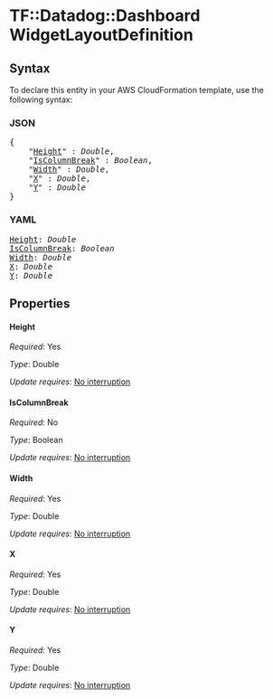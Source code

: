 # TF::Datadog::Dashboard WidgetLayoutDefinition

## Syntax

To declare this entity in your AWS CloudFormation template, use the following syntax:

### JSON

<pre>
{
    "<a href="#height" title="Height">Height</a>" : <i>Double</i>,
    "<a href="#iscolumnbreak" title="IsColumnBreak">IsColumnBreak</a>" : <i>Boolean</i>,
    "<a href="#width" title="Width">Width</a>" : <i>Double</i>,
    "<a href="#x" title="X">X</a>" : <i>Double</i>,
    "<a href="#y" title="Y">Y</a>" : <i>Double</i>
}
</pre>

### YAML

<pre>
<a href="#height" title="Height">Height</a>: <i>Double</i>
<a href="#iscolumnbreak" title="IsColumnBreak">IsColumnBreak</a>: <i>Boolean</i>
<a href="#width" title="Width">Width</a>: <i>Double</i>
<a href="#x" title="X">X</a>: <i>Double</i>
<a href="#y" title="Y">Y</a>: <i>Double</i>
</pre>

## Properties

#### Height

_Required_: Yes

_Type_: Double

_Update requires_: [No interruption](https://docs.aws.amazon.com/AWSCloudFormation/latest/UserGuide/using-cfn-updating-stacks-update-behaviors.html#update-no-interrupt)

#### IsColumnBreak

_Required_: No

_Type_: Boolean

_Update requires_: [No interruption](https://docs.aws.amazon.com/AWSCloudFormation/latest/UserGuide/using-cfn-updating-stacks-update-behaviors.html#update-no-interrupt)

#### Width

_Required_: Yes

_Type_: Double

_Update requires_: [No interruption](https://docs.aws.amazon.com/AWSCloudFormation/latest/UserGuide/using-cfn-updating-stacks-update-behaviors.html#update-no-interrupt)

#### X

_Required_: Yes

_Type_: Double

_Update requires_: [No interruption](https://docs.aws.amazon.com/AWSCloudFormation/latest/UserGuide/using-cfn-updating-stacks-update-behaviors.html#update-no-interrupt)

#### Y

_Required_: Yes

_Type_: Double

_Update requires_: [No interruption](https://docs.aws.amazon.com/AWSCloudFormation/latest/UserGuide/using-cfn-updating-stacks-update-behaviors.html#update-no-interrupt)

